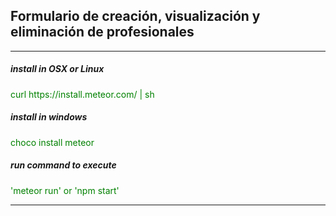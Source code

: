 <h2>Formulario de creación, visualización y eliminación de profesionales</h2>
<hr />
<h5>install in OSX or Linux</h5>
<span style="color: green;" >curl https://install.meteor.com/ | sh</span>

<h5>install in windows</h5>
<span style="color: green;" >choco install meteor</span>

<h5>run command to execute</h5>
<span style="color: green;" >'meteor run' or 'npm start'</span>
<hr />
